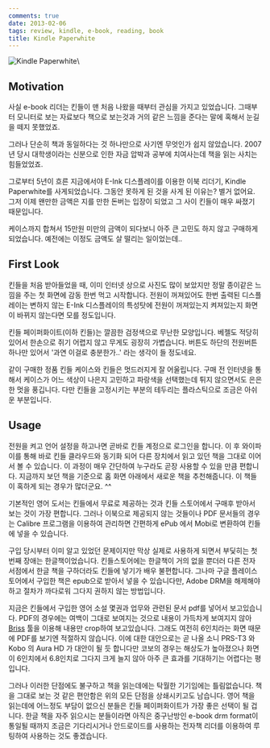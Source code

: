 ```yaml
---
comments: true
date: 2013-02-06
tags: review, kindle, e-book, reading, book
title: Kindle Paperwhite
---
```


![Kindle Paperwhite](../media/page/review/kindle-paperwhite.jpg)\


Motivation
----------

사실 e-book 리더는 킨들이 맨 처음 나왔을 때부터 관심을 가지고 있었습니다.
그때부터 모니터로 보는 자료보다 책으로 보는것과 거의 같은 느낌을 준다는 말에
혹해서 눈길을 떼지 못했었죠.

그러나 단순히 책과 동일하다는 것 하나만으로 사기엔 무엇인가 쉽지 않았습니다.
2007년 당시 대학생이라는 신분으로 인한 자금 압박과 공부에 치여사는데 책을 읽는
사치는 힘들었었죠.

그로부터 5년이 흐른 지금에서야 E-Ink 디스플레이를 이용한 이북 리더기, Kindle
Paperwhite를 사게되었습니다. 그동안 못하게 된 것을 사게 된 이유는? 별거
없어요. 그저 이제 왠만한 금액은 지를 만한 돈버는 입장이 되었고 그 사이 킨들이
매우 싸졌기 때문입니다.

케이스까지 합쳐서 15만원 미만의 금액이 되다보니 아주 큰 고민도 하지 않고
구매하게 되었습니다. 예전에는 이정도 금액도 살 떨리는 일이었는데..

First Look
----------

킨들을 처음 받아들었을 때, 이미 인터넷 상으로 사진도 많이 보았지만 정말
종이같은 느낌을 주는 첫 화면에 감동 한번 먹고 시작합니다. 전원이 꺼져있어도
한번 출력된 디스플레이는 변하지 않는 E-Ink 디스플레이의 특성탓에 전원이
꺼져있는지 켜져있는지 화면이 바뀌지 않는다면 모를 정도입니다.

킨들 페이퍼화이트(이하 킨들)는 깔끔한 검정색으로 무난한 모양입니다. 베젤도
적당히 있어서 한손으로 쥐기 어렵지 않고 무게도 굉장히 가볍습니다. 버튼도
하단의 전원버튼 하나만 있어서 '과연 이걸로 충분한가..' 라는 생각이 들
정도네요.

같이 구매한 정품 킨들 케이스와 킨들은 멋드러지게 잘 어울립니다. 구매 전
인터넷을 통해서 케이스가 어느 색상이 나은지 고민하고 파랑색을 선택했는데 튀지
않으면서도 은은한 멋을 풍깁니다. 다만 킨들을 고정시키는 부분의 테두리는
플라스틱으로 조금은 아쉬운 부분입니다.

Usage
-----

전원을 켜고 언어 설정을 하고나면 곧바로 킨들 계정으로 로그인을 합니다. 이 후
와이파이를 통해 바로 킨들 클라우드와 동기화 되어 다른 장치에서 읽고 있던 책을
그대로 이어서 볼 수 있습니다. 이 과정이 매우 간단하여 누구라도 곧장 사용할 수
있을 만큼 편합니다. 지금까지 보던 책을 기준으로 홈 화면 아래에서 새로운 책을
추천해줍니다. 이 책들이 혹하게 되는 경우가 많더군요. ^^

기본적인 영어 도서는 킨들에서 무료로 제공하는 것과 킨들 스토어에서 구매후
받아서 보는 것이 가장 편합니다. 그러나 이북으로 제공되지 않는 것들이나 PDF
문서들의 경우는 Calibre 프로그램을 이용하여 관리하면 간편하게 ePub 에서 Mobi로
변환하여 킨들에 넣을 수 있습니다.

구입 당시부터 이미 알고 있었던 문제이지만 막상 실제로 사용하게 되면서 부딫히는
첫번째 장애는 한글책이었습니다. 킨들스토어에는 한글책이 거의 없을 뿐더러 다른
전자 서점에서 한글 책을 구하더라도 킨들에 넣기가 배우 불편합니다. 그나마 구글
플레이스토어에서 구입한 책은 epub으로 받아서 넣을 수 있습니다만, Adobe DRM을
해제해야 하고 절차가 까다로워 그다지 권하지 않는 방법입니다.

지금은 킨들에서 구입한 영어 소설 몇권과 업무와 관련된 문서 pdf를 넣어서
보고있습니다. PDF의 경우에는 여백이 그대로 보여지는 것으로 내용이 가득차게
보여지지 않아 [Briss](http://sourceforge.net/projects/briss/) 툴을 이용해
내용만 crop하여 보고있습니다. 그래도 여전히 6인치라는 화면 때문에 PDF를 보기엔
적절하지 않습니다. 이에 대한 대안으로는 곧 나올 소니 PRS-T3 와 Kobo 의 Aura HD
가 대안이 될 듯 합니다만 코보의 경우는 해상도가 높아졌으나 화면이 6인치에서
6.8인치로 그다지 크게 늘지 않아 아주 큰 효과를 기대하기는 어렵다는 평입니다.

그러나 이러한 단점에도 불구하고 책을 읽는데에는 탁월한 기기임에는
틀림없습니다. 책을 그대로 보는 것 같은 편안함은 위의 모든 단점을 상쇄시키고도
남습니다. 영어 책을 읽는데에 어느정도 부담이 없으신 분들은 킨들 페이퍼화이트가
가장 좋은 선택이 될 겁니다. 한글 책을 자주 읽으시는 분들이라면 아직은
중구난방인 e-book drm format이 통일될 때까지 조금은 기다리시거나 안드로이드를
사용하는 전자책 리더를 이용하여 루팅하여 사용하는 것도 좋겠습니다.